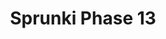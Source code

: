 ---
slug: sprunki-phase-13
title: Sprunki Phase 13
description: "Sprunki Phase 13 is an exciting online game. Play for free directly in your browser!"
icon: /images/popular_mods/Sprunki Phase 13.png
url: https://wowtbc.net/sprunkin/phase13/index.html
previewImage: /images/popular_mods/Sprunki Phase 13.png
type: popular mods

# SEO配置
seo:
  title: "Sprunki Phase 13 - Play Free Online Game | Fun Browser Games"
  description: "Sprunki Phase 13 - Play this fun online game for free in your browser. No download required!"
  ogImage: "/images/popular_mods/Sprunki Phase 13.png"
  keywords: "sprunki-phase-13, online game, browser game, free game, popular mods game, play online"

videoUrls:
  - https://www.youtube.com/embed/example1
  - https://www.youtube.com/embed/example2

whyPlay:
  title: "Why Play Sprunki Phase 13?"
  items:
    - "Immersive Gameplay: Sprunki Phase 13 offers an engaging and immersive gaming experience that will keep you entertained for hours"
    - "Challenging Levels: Test your skills with increasingly difficult challenges and obstacles"
    - "Beautiful Graphics: Enjoy stunning visuals and smooth animations that bring the game world to life"
    - "Regular Updates: New content and features are added regularly to keep the game fresh and exciting"
    - "Free to Play: Experience all the fun without spending a penny"
    - "Community Features: Connect with other players, share strategies, and compete for high scores"
    - "Cross-Platform: Play on any device with a web browser, no downloads required"

features:
  title: "Key Features of Sprunki Phase 13"
  image: "/images/popular_mods/Sprunki Phase 13.png"
  items:
    - "Intuitive Controls: Easy to learn controls make Sprunki Phase 13 accessible for players of all skill levels"
    - "Multiple Game Modes: Enjoy various gameplay options that provide different challenges and experiences"
    - "Character Customization: Personalize your gaming experience with unique characters and items"
    - "Achievement System: Complete special tasks to earn rewards and recognition"
    - "Leaderboards: Compete with players worldwide and see who can achieve the highest scores"

characteristics:
  title: "Game Characteristics"
  image: "/images/popular_mods/Sprunki Phase 13.png"
  items:
    - "Genre: Popular mods game with elements of strategy and skill"
    - "Difficulty: Suitable for both casual gamers and those seeking a challenge"
    - "Play Time: Quick sessions or extended gameplay, depending on your preference"
    - "Art Style: Vibrant and engaging visuals that enhance the gaming experience"
    - "Sound Design: Immersive audio that complements the gameplay perfectly"

info: "Sprunki Phase 13 is an exciting online game that offers players a unique and engaging gaming experience. With its intuitive controls, stunning visuals, and challenging gameplay, Sprunki Phase 13 provides hours of entertainment for players of all ages and skill levels. Whether you're looking for a quick gaming session during a break or an extended play session, Sprunki Phase 13 delivers an immersive experience that will keep you coming back for more. The game features multiple levels of increasing difficulty, ensuring that players are constantly challenged as they progress. With regular updates adding new content and features, Sprunki Phase 13 remains fresh and exciting, providing endless entertainment options for its growing community of players."

howToPlayIntro: "Welcome to Sprunki Phase 13! This guide will walk you through the basics and help you master the game. Whether you're a beginner or looking to improve your skills, these tips and instructions will enhance your gaming experience."

howToPlaySteps:
  - title: "Getting Started"
    description: "Begin your Sprunki Phase 13 adventure by familiarizing yourself with the controls. Use your keyboard or mouse to navigate through the game interface. The tutorial will guide you through the basic mechanics and help you understand the objectives."
  - title: "Understanding the Objectives"
    description: "In Sprunki Phase 13, your main goal is to progress through levels by completing specific objectives. Each level presents unique challenges that require different strategies and approaches."
  - title: "Mastering the Controls"
    description: "Practice using the controls to improve your precision and reaction time. Sprunki Phase 13 requires quick reflexes and strategic thinking to overcome obstacles and defeat opponents."
  - title: "Utilizing Power-ups"
    description: "Collect power-ups throughout the game to enhance your abilities and overcome difficult challenges. Each power-up offers unique advantages that can be crucial for success."
  - title: "Developing Strategies"
    description: "As you progress in Sprunki Phase 13, develop effective strategies for different scenarios. Analyze patterns, anticipate challenges, and adapt your approach to maximize your performance."

faq:
  title: "Frequently Asked Questions about Sprunki Phase 13"
  items:
    - question: "Is Sprunki Phase 13 free to play?"
      answer: "Yes, Sprunki Phase 13 is completely free to play directly in your web browser. No downloads or purchases are required to enjoy the full game experience."
    - question: "Can I play Sprunki Phase 13 on mobile devices?"
      answer: "Yes, Sprunki Phase 13 is optimized for both desktop and mobile play. You can enjoy the game on any device with a web browser and internet connection."
    - question: "Are there any in-game purchases?"
      answer: "While Sprunki Phase 13 is free to play, there may be optional in-game purchases available for cosmetic items or additional features that don't affect core gameplay."
    - question: "How often is Sprunki Phase 13 updated?"
      answer: "The developers regularly update Sprunki Phase 13 with new content, features, and improvements based on player feedback and game performance."
    - question: "Can I play Sprunki Phase 13 offline?"
      answer: "Currently, Sprunki Phase 13 requires an internet connection to play as it's a browser-based online game."
    - question: "Is Sprunki Phase 13 suitable for children?"
      answer: "Yes, Sprunki Phase 13 is designed to be family-friendly and suitable for players of all ages."
    - question: "How do I report bugs or issues?"
      answer: "If you encounter any problems while playing Sprunki Phase 13, you can report them through the game's support page or contact the developers directly through their website."
    - question: "Still Have Questions?"
      answer: "If you have additional questions about Sprunki Phase 13 that aren't covered in this FAQ, please visit our support center or contact our customer service team for assistance."
---